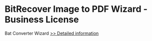 # BitRecover Image to PDF Wizard - Business License
Bat Converter Wizard
[>> Detailed information](https://secure.shareit.com/shareit/product.html?productid=300953436&affiliateid=200057808)